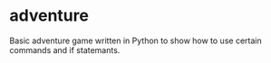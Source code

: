 # adventure

Basic adventure game written in Python to show how to use certain commands and if statemants.

